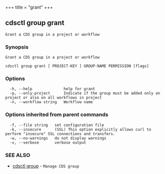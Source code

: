 +++
title = "grant"
+++
## cdsctl group grant

`Grant a CDS group in a project or workflow`

### Synopsis

`Grant a CDS group in a project or workflow`

```
cdsctl group grant [ PROJECT-KEY ] GROUP-NAME PERMISSION [flags]
```

### Options

```
  -h, --help              help for grant
  -p, --only-project      Indicate if the group must be added only on project or also on all workflows in project
  -n, --workflow string   Workflow name
```

### Options inherited from parent commands

```
  -f, --file string   set configuration file
  -k, --insecure      (SSL) This option explicitly allows curl to perform "insecure" SSL connections and transfers.
  -w, --no-warnings   do not display warnings
  -v, --verbose       verbose output
```

### SEE ALSO

* [cdsctl group](/manual/components/cdsctl/group/)	 - `Manage CDS group`

